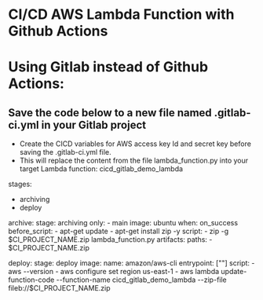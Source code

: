# CI/CD AWS Lambda Function with Github Actions



# Using Gitlab instead of Github Actions:
## Save the code below to a new file named .gitlab-ci.yml in your Gitlab project
- Create the CICD variables for AWS access key Id and secret key before saving the .gitlab-ci.yml file.
- This will replace the content from the file lambda_function.py into your target Lambda function: cicd_gitlab_demo_lambda

stages:
  - archiving
  - deploy

archive:
  stage: archiving
  only:
      - main
  image: ubuntu
  when: on_success
  before_script:
      - apt-get update
      - apt-get install zip -y
  script:
      - zip -g $CI_PROJECT_NAME.zip lambda_function.py
  artifacts:
      paths:
      - $CI_PROJECT_NAME.zip


deploy:
  stage: deploy
  image:
    name: amazon/aws-cli
    entrypoint: [""]
  script:
      - aws --version
      - aws configure set region us-east-1
      - aws lambda update-function-code --function-name cicd_gitlab_demo_lambda --zip-file fileb://$CI_PROJECT_NAME.zip
